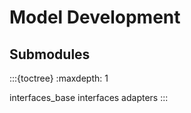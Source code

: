 # Model Development

## Submodules

:::{toctree}
:maxdepth: 1

interfaces_base
interfaces
adapters
:::
